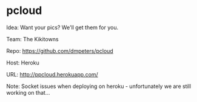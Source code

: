 # pcloud

Idea: Want your pics? We'll get them for you.

Team: The Kikitowns

Repo: https://github.com/dmpeters/pcloud

Host: Heroku

URL: http://ppcloud.herokuapp.com/

Note: Socket issues when deploying on heroku - unfortunately we are still working on that...